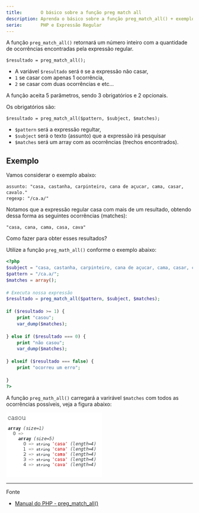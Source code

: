 ```yaml
---
title:       O básico sobre a função preg match all
description: Aprenda o básico sobre a função preg_match_all() + exemplo
serie:       PHP e Expressão Regular
---
```



A função `preg_match_all()` retornará um número inteiro com a quantidade de ocorrências encontradas pela expressão regular.
    
    $resultado = preg_match_all();

- A variável `$resultado` será `0` se a expressão não casar,
- `1` se casar com apenas 1 ocorrência,
- `2` se casar com duas ocorrências e etc...

A função aceita 5 parâmetros, sendo 3 obrigatórios e 2 opcionais.

Os obrigatórios são:

    $resultado = preg_match_all($pattern, $subject, $matches);

- `$pattern` será a expressão regultar,
- `$subject` será o texto (assunto) que a expressão irá pesquisar 
- `$matches` será um array com as ocorrências (trechos encontrados).


Exemplo
---

Vamos considerar o exemplo abaixo:

    assunto: "casa, castanha, carpinteiro, cana de açucar, cama, casar, cavalo."
    regexp: "/ca.a/"

Notamos que a expressão regular casa com mais de um resultado, obtendo dessa forma as seguintes ocorrências (matches):

    "casa, cana, cama, casa, cava"

Como fazer para obter esses resultados?

Utilize a função `preg_math_all()` conforme o exemplo abaixo:


```php
<?php
$subject = "casa, castanha, carpinteiro, cana de açucar, cama, casar, cavalo.";
$pattern = "/ca.a/";
$matches = array();

# Executa nossa expressão
$resultado = preg_match_all($pattern, $subject, $matches);

if ($resultado >= 1) {
    print "casou";
    var_dump($matches);

} else if ($resultado === 0) {
    print "não casou";
    var_dump($matches);

} elseif ($resultado === false) {
    print "ocorreu um erro";

}
?>
```

A função `preg_math_all()` carregará a varirável `$matches` com todos as ocorrências possíveis, veja a figura abaixo:

![Figura com o resultado de preg match all](php-preg-match-all.png "preg match all")

<hr>
Fonte

- [Manual do PHP - preg_match_all()](http://www.php.net/manual/pt_BR/function.preg-match-all.php "link-externo")